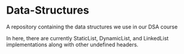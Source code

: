 # Data-Structures
A repository containing the data structures we use in our DSA course

In here, there are currently StaticList, DynamicList, and LinkedList implementations along with other undefined headers.
